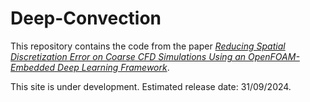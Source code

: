 # Deep-Convection
This repository contains the code from the paper [_Reducing Spatial Discretization Error on Coarse CFD Simulations Using an OpenFOAM-Embedded Deep Learning Framework_](https://arxiv.org/abs/2405.07441).

This site is under development. Estimated release date: 31/09/2024.
